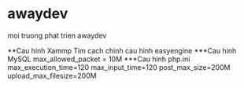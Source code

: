 awaydev
=======

moi truong phat trien awaydev

**Cau hinh Xammp
Tim cach chinh cau hinh easyengine
***Cau hinh MySQL
max_allowed_packet = 10M
***Cau hinh php.ini
max_execution_time=120
max_input_time=120
post_max_size=200M
upload_max_filesize=200M

